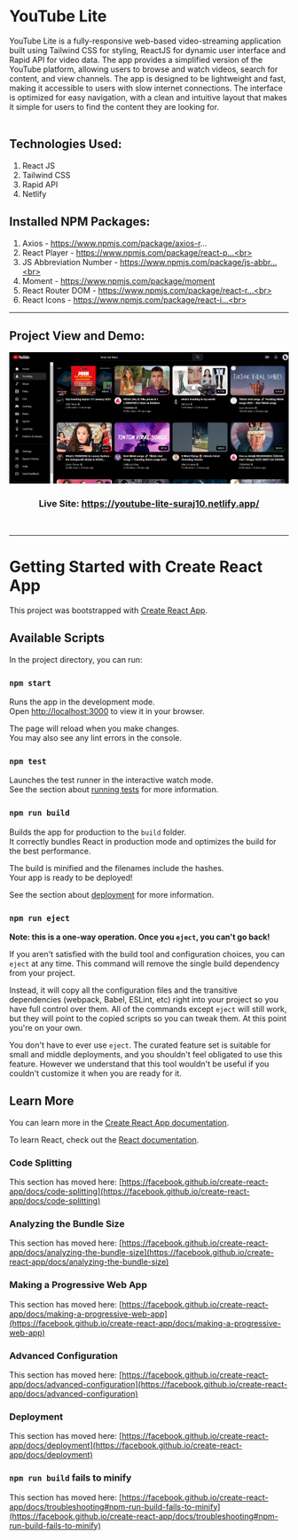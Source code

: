 # YouTube Lite

YouTube Lite is a fully-responsive web-based video-streaming application built using Tailwind CSS for styling, ReactJS for dynamic user interface and Rapid API for video data. The app provides a simplified version of the YouTube platform, allowing users to browse and watch videos, search for content, and view channels. The app is designed to be lightweight and fast, making it accessible to users with slow internet connections. The interface is optimized for easy navigation, with a clean and intuitive layout that makes it simple for users to find the content they are looking for.
<br>
<br>
## Technologies Used:

1) React JS
2) Tailwind CSS
3) Rapid API
4) Netlify

## Installed NPM Packages:

1) Axios - https://www.npmjs.com/package/axios-r... <br>
2) React Player - https://www.npmjs.com/package/react-p...<br>
3) JS Abbreviation Number - https://www.npmjs.com/package/js-abbr...<br>
4) Moment - https://www.npmjs.com/package/moment <br>
5) React Router DOM - https://www.npmjs.com/package/react-r...<br>
6) React Icons - https://www.npmjs.com/package/react-i...<br>
<hr>
<h2> Project View and Demo: </h2>

<p align="center">
  <img src="yt1.png"/>
</p>

### <p align="center"> Live Site: https://youtube-lite-suraj10.netlify.app/ </p>

<br>
<hr>

# Getting Started with Create React App

This project was bootstrapped with [Create React App](https://github.com/facebook/create-react-app).

## Available Scripts

In the project directory, you can run:

### `npm start`

Runs the app in the development mode.\
Open [http://localhost:3000](http://localhost:3000) to view it in your browser.

The page will reload when you make changes.\
You may also see any lint errors in the console.

### `npm test`

Launches the test runner in the interactive watch mode.\
See the section about [running tests](https://facebook.github.io/create-react-app/docs/running-tests) for more information.

### `npm run build`

Builds the app for production to the `build` folder.\
It correctly bundles React in production mode and optimizes the build for the best performance.

The build is minified and the filenames include the hashes.\
Your app is ready to be deployed!

See the section about [deployment](https://facebook.github.io/create-react-app/docs/deployment) for more information.

### `npm run eject`

**Note: this is a one-way operation. Once you `eject`, you can't go back!**

If you aren't satisfied with the build tool and configuration choices, you can `eject` at any time. This command will remove the single build dependency from your project.

Instead, it will copy all the configuration files and the transitive dependencies (webpack, Babel, ESLint, etc) right into your project so you have full control over them. All of the commands except `eject` will still work, but they will point to the copied scripts so you can tweak them. At this point you're on your own.

You don't have to ever use `eject`. The curated feature set is suitable for small and middle deployments, and you shouldn't feel obligated to use this feature. However we understand that this tool wouldn't be useful if you couldn't customize it when you are ready for it.

## Learn More

You can learn more in the [Create React App documentation](https://facebook.github.io/create-react-app/docs/getting-started).

To learn React, check out the [React documentation](https://reactjs.org/).

### Code Splitting

This section has moved here: [https://facebook.github.io/create-react-app/docs/code-splitting](https://facebook.github.io/create-react-app/docs/code-splitting)

### Analyzing the Bundle Size

This section has moved here: [https://facebook.github.io/create-react-app/docs/analyzing-the-bundle-size](https://facebook.github.io/create-react-app/docs/analyzing-the-bundle-size)

### Making a Progressive Web App

This section has moved here: [https://facebook.github.io/create-react-app/docs/making-a-progressive-web-app](https://facebook.github.io/create-react-app/docs/making-a-progressive-web-app)

### Advanced Configuration

This section has moved here: [https://facebook.github.io/create-react-app/docs/advanced-configuration](https://facebook.github.io/create-react-app/docs/advanced-configuration)

### Deployment

This section has moved here: [https://facebook.github.io/create-react-app/docs/deployment](https://facebook.github.io/create-react-app/docs/deployment)

### `npm run build` fails to minify

This section has moved here: [https://facebook.github.io/create-react-app/docs/troubleshooting#npm-run-build-fails-to-minify](https://facebook.github.io/create-react-app/docs/troubleshooting#npm-run-build-fails-to-minify)
